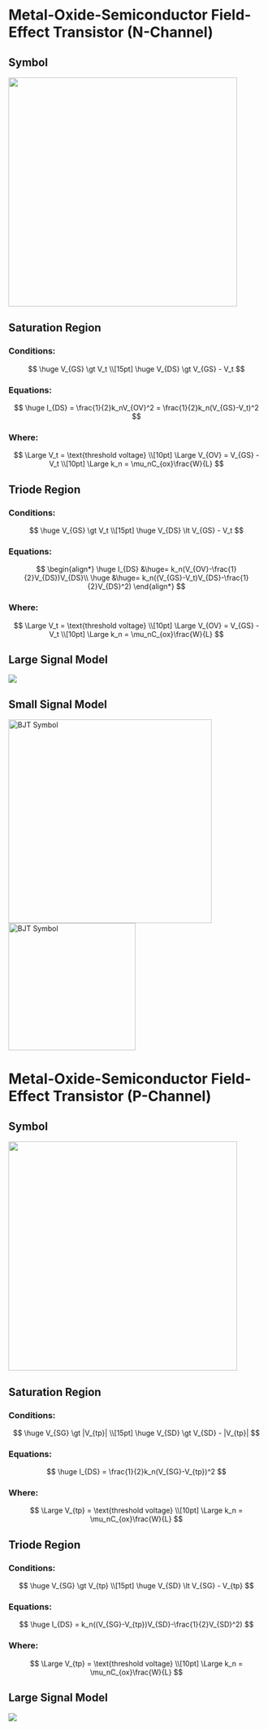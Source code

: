 # Metal-Oxide-Semiconductor Field-Effect Transistor (N-Channel)

## Symbol

<img src="img/nchannelmosfet_light.png" width="450px">

## Saturation Region

### Conditions:

$$
\huge
V_{GS} \gt V_t \\[15pt]
\huge
V_{DS} \gt V_{GS} - V_t
$$

### Equations:

$$
\huge
I_{DS} = \frac{1}{2}k_nV_{OV}^2 = \frac{1}{2}k_n(V_{GS}-V_t)^2
$$

### Where:

$$
\Large
V_t = \text{threshold voltage} \\[10pt]
\Large
V_{OV} = V_{GS} - V_t \\[10pt]
\Large
k_n = \mu_nC_{ox}\frac{W}{L}
$$



## Triode Region

### Conditions:

$$
\huge
V_{GS} \gt V_t \\[15pt]
\huge
V_{DS} \lt V_{GS} - V_t
$$



### Equations:

$$
\begin{align*}
\huge
I_{DS} &\huge= k_n(V_{OV}-\frac{1}{2}V_{DS})V_{DS}\\
\huge
&\huge= k_n((V_{GS}-V_t)V_{DS}-\frac{1}{2}V_{DS}^2)
\end{align*}
$$

### Where:

$$
\Large
V_t = \text{threshold voltage} \\[10pt]
\Large
V_{OV} = V_{GS} - V_t \\[10pt]
\Large
k_n = \mu_nC_{ox}\frac{W}{L}
$$

## Large Signal Model

<img src="img/nmos_large_signal.png">

## Small Signal Model

<img src = "img/nmos_smallsignal_pi.png" alt = "BJT Symbol" width = "400px">

<img src = "img/nmos_smallsignal_t.png" alt = "BJT Symbol" width = "250px">

# Metal-Oxide-Semiconductor Field-Effect Transistor (P-Channel)

## Symbol

<img src="img/pchannelmosfet_light.png" width="450px">

## Saturation Region

### Conditions:

$$
\huge
V_{SG} \gt |V_{tp}| \\[15pt]
\huge
V_{SD} \gt V_{SD} - |V_{tp}|
$$

### Equations:

$$
\huge
I_{DS} = \frac{1}{2}k_n(V_{SG}-V_{tp})^2
$$

### Where:

$$
\Large
V_{tp} = \text{threshold voltage} \\[10pt]
\Large
k_n = \mu_nC_{ox}\frac{W}{L}
$$



## Triode Region

### Conditions:

$$
\huge
V_{SG} \gt V_{tp} \\[15pt]
\huge
V_{SD} \lt V_{SG} - V_{tp}
$$



### Equations:

$$
\huge
I_{DS} = k_n((V_{SG}-V_{tp})V_{SD}-\frac{1}{2}V_{SD}^2)
$$

### Where:

$$
\Large
V_{tp} = \text{threshold voltage} \\[10pt]
\Large
k_n = \mu_nC_{ox}\frac{W}{L}
$$

## Large Signal Model

<img src="img/pmos_large_signal.png">